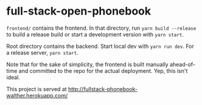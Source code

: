 # full-stack-open-phonebook

`frontend/` contains the frontend. In that directory, run `yarn build --release` to build a release build or start a development version with `yarn start`.

Root directory contains the backend. Start local dev with `yarn run dev`. For a release server, `yarn start`.

Note that for the sake of simplicity, the frontend is built manually ahead-of-time and committed to the repo for the actual deployment. Yep, this isn't ideal.

This project is served at <http://fullstack-phonebook-walther.herokuapp.com/>
